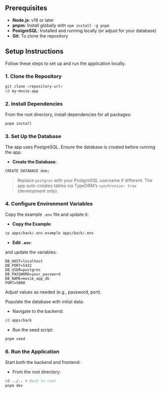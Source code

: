 ## Prerequisites

- **Node.js**: v18 or later
- **pnpm**: Install globally with `npm install -g pnpm`
- **PostgreSQL**: Installed and running locally (or adjust for your database)
- **Git**: To clone the repository

## Setup Instructions

Follow these steps to set up and run the application locally.

### 1. Clone the Repository

```bash
git clone <repository-url>
cd my-movie-app
```

### 2. Install Dependencies

From the root directory, install dependencies for all packages:

```bash
pnpm install
```

### 3. Set Up the Database

The app uses PostgreSQL. Ensure the database is created before running the app.

- **Create the Database**:

```bash
CREATE DATABASE dom;
```

> Replace `postgres` with your PostgreSQL username if different. The app auto-creates tables via TypeORM’s `synchronize: true` (development only).

### 4. Configure Environment Variables

Copy the example `.env` file and update it:

- **Copy the Example**:

```bash
cp apps/back/.env.example apps/back/.env
```

- **Edit `.env`**:

and update the variables:

```
DB_HOST=localhost
DB_PORT=5432
DB_USER=postgres
DB_PASSWORD=your_password
DB_NAME=movie_app_db
PORT=5000
```

Adjust values as needed (e.g., password, port).

Populate the database with initial data:

- Navigate to the backend:

```bash
cd apps/back
```

- Run the seed script:

```bash
pnpm seed
```

### 6. Run the Application

Start both the backend and frontend:

- From the root directory:

```bash
cd ../.. # Back to root
pnpm dev
```
